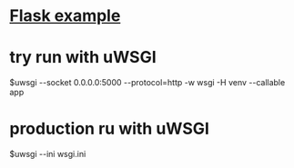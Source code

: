 # [Flask example](http://code.tutsplus.com/tutorials/creating-a-web-app-from-scratch-using-python-flask-and-mysql--cms-22972)

# try run with uWSGI
$uwsgi --socket 0.0.0.0:5000 --protocol=http -w wsgi -H venv --callable app

# production ru with uWSGI
$uwsgi --ini wsgi.ini

